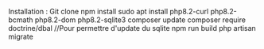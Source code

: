 

Installation : 
Git clone
npm install
sudo apt install php8.2-curl php8.2-bcmath php8.2-dom php8.2-sqlite3
composer update
composer require doctrine/dbal //Pour permettre d'update du sqlite
npm run build 
php artisan migrate
